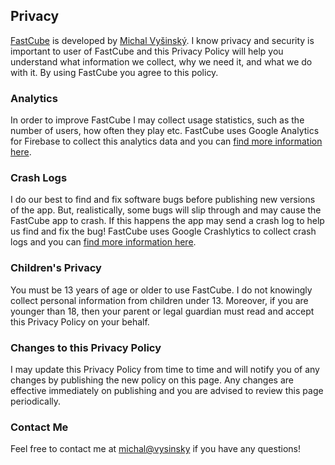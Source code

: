 ﻿## Privacy

[FastCube](https://fastcube.vysinsky.cz) is developed by [Michal Vyšinský](https://vysinsky.cz/). I know privacy and security is important to user of FastCube and this Privacy Policy will help you understand what information we collect, why we need it, and what we do with it. By using FastCube you agree to this policy.

### Analytics
In order to improve FastCube I may collect usage statistics, such as the number of users, how often they play etc. FastCube uses Google Analytics for Firebase to collect this analytics data and you can [find more information here](https://policies.google.com/technologies/partner-sites).

### Crash Logs
I do our best to find and fix software bugs before publishing new versions of the app. But, realistically, some bugs will slip through and may cause the FastCube app to crash. If this happens the app may send a crash log to help us find and fix the bug! FastCube uses Google Crashlytics to collect crash logs and you can [find more information here](https://firebase.google.com/support/privacy).

### Children's Privacy
You must be 13 years of age or older to use FastCube. I do not knowingly collect personal information from children under 13. Moreover, if you are younger than 18, then your parent or legal guardian must read and accept this Privacy Policy on your behalf.

### Changes to this Privacy Policy
I may update this Privacy Policy from time to time and will notify you of any changes by publishing the new policy on this page. Any changes are effective immediately on publishing and you are advised to review this page periodically.

### Contact Me
Feel free to contact me at [michal@vysinsky](mailto:michal@vysinsky) if you have any questions!
